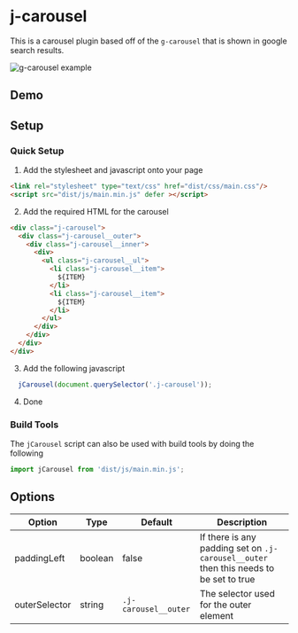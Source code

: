 # j-carousel

This is a carousel plugin based off of the `g-carousel` that is shown in google search results. 

![g-carousel example](https://github.com/jimmaaay/j-carousel/blob/master/img/g-carousel-example.jpg "g-carousel example")

## Demo 
<Link>

## Setup

### Quick Setup
1. Add the stylesheet and javascript onto your page
```html
<link rel="stylesheet" type="text/css" href="dist/css/main.css"/>
<script src="dist/js/main.min.js" defer ></script>
```
2. Add the required HTML for the carousel
```html
<div class="j-carousel">
  <div class="j-carousel__outer">
    <div class="j-carousel__inner">
      <div>
        <ul class="j-carousel__ul">
          <li class="j-carousel__item">
            ${ITEM}
          </li>
          <li class="j-carousel__item">
            ${ITEM}
          </li>
        </ul>
      </div>
    </div>
  </div>
</div>
```
3. Add the following javascript
```javascript
  jCarousel(document.querySelector('.j-carousel'));
```
4. Done

### Build Tools
The `jCarousel` script can also be used with build tools by doing the following
```javascript
import jCarousel from 'dist/js/main.min.js';
```

## Options
| Option | Type | Default | Description |
| ------ | ---- | ------- | ----------- |
| paddingLeft | boolean | false | If there is any padding set on `.j-carousel__outer` then this needs to be set to true |
| outerSelector | string | `.j-carousel__outer` | The selector used for the outer element |